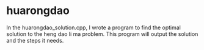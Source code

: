 # huarongdao

In the huarongdao_solution.cpp, I wrote a program to find the optimal solution to the heng dao li ma problem. This program will output the solution and the steps it needs.